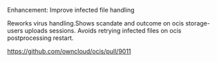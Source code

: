 Enhancement: Improve infected file handling

Reworks virus handling.Shows scandate and outcome on ocis storage-users uploads sessions. Avoids retrying infected files on ocis postprocessing restart.

https://github.com/owncloud/ocis/pull/9011
